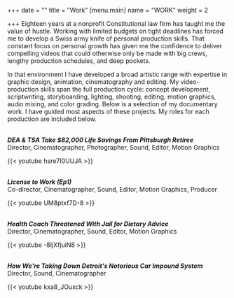 +++
date = ""
title = "Work"
[menu.main]
name = "WORK"
weight = 2

+++
Eighteen years at a nonprofit Constitutional law firm has taught me the value of hustle. Working with limited budgets on tight deadlines has forced me to develop a Swiss army knife of personal production skills. That constant focus on personal growth has given me the confidence to deliver compelling videos that could otherwise only be made with big crews, lengthy production schedules, and deep pockets.

In that environment I have developed a broad artistic range with expertise in graphic design, animation, cinematography and editing. My video-production skills span the full production cycle: concept development, scriptwriting, storyboarding, lighting, shooting, editing, motion graphics, audio mixing, and color grading. Below is a selection of my documentary work. I have guided most aspects of these projects. My roles for each production are included below.  
 

**_DEA & TSA Take $82,000 Life Savings From Pittsburgh Retiree_**  
Director, Cinematographer, Photographer, Sound, Editor, Motion Graphics

{{< youtube hsre7I0UUJA >}}  
 

**_License to Work (Ep1)_**  
Co-director, Cinematographer, Sound, Editor, Motion Graphics, Producer

{{< youtube UM8ptxf7D-8 >}}  
 

**_Health Coach Threatened With Jail for Dietary Advice_**  
Director, Cinematographer, Sound, Editor, Motion Graphics

{{< youtube -8IjXfjuiN8 >}}  
 

**_How We're Taking Down Detroit's Notorious Car Impound System_**  
Director, Sound, Cinematographer

{{< youtube kxa8_JOuxck >}}  
 